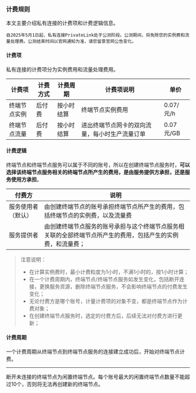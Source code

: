 ### 计费规则

本文主要介绍私有连接的计费项和计费逻辑信息。

```
自2025年5月1日起，私有连接PrivateLink处于公测阶段。公测期间，将免除您的实例费和流量处理费。公测结束时间以官网通知为准，请您留意官网公告变化。
```

#### 计费项

私有连接的计费项分为实例费用和流量处理费用。

| 计费项       | 计费方式 | 计费周期   | 计费项说明                                     | 单价      |
| ------------ | -------- | ---------- | ---------------------------------------------- | --------- |
| 终端节点实例 | 后付费   | 按小时结算 | 终端节点实例费用                               | 0.07/元/h |
| 终端节点流量 | 后付费   | 按小时结算 | 进出终端节点网卡的双向流量，每小时生产流量订单 | 0.07元/GB |

#### 计费逻辑

终端节点和终端节点服务可以属于不同的账号，所以在创建终端节点服务时，**可以选择该终端节点服务相关的终端节点所产生的费用，是由服务提供方承担，还是服务使用方承担**。

| 付费方             | 说明                                                         |
| ------------------ | ------------------------------------------------------------ |
| 服务使用者（默认） | 由创建终端节点的账号承担终端节点所产生的费用，包括终端节点的实例费，以及流量费 |
| 服务提供者         | 由创建终端节点服务的账号承担与这个终端节点服务相关联的全部终端节点所产生的费用，包括产生的实例费，和流量费； |

> 注意说明：
>
> - 在计算实例费时，最小计费粒度为1小时，不满1小时的，按1小时计算；
> - 在一个计费周期内，终端节点/终端节点服务如发生变化，包括断开连接，更换服务资源，删除终端节点服务，不会影响终端节点的付费发生变化；
> - 无论付费方是哪个账号，计量计费项的对象不变，都是终端节点作为计费对象；
> - 在创建终端节点服务时，选定的付费方后，后续无法对付费方进行更新；





#### 计费周期

一个计费周期从终端节点到终端节点服务的连接建立成功后，开始对终端节点计费。

****

断开未连接的终端节点为闲置终端节点。每个账号最大的闲置终端节点数量不能超过10个，否则将无法再创建新的终端节点。

#### 



